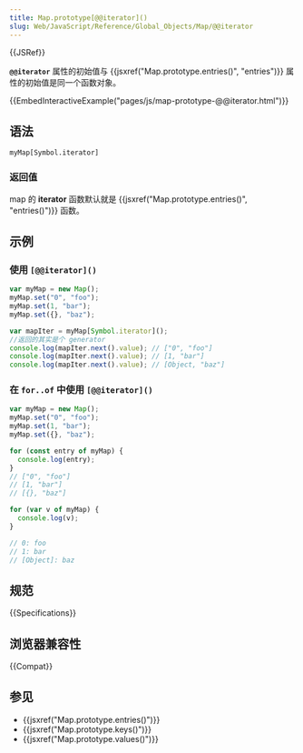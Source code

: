 ```yaml
---
title: Map.prototype[@@iterator]()
slug: Web/JavaScript/Reference/Global_Objects/Map/@@iterator
---
```


{{JSRef}}

**`@@iterator`** 属性的初始值与 {{jsxref("Map.prototype.entries()", "entries")}} 属性的初始值是同一个函数对象。

{{EmbedInteractiveExample("pages/js/map-prototype-@@iterator.html")}}

## 语法

```plain
myMap[Symbol.iterator]
```

### 返回值

map 的 **iterator** 函数默认就是 {{jsxref("Map.prototype.entries()", "entries()")}} 函数。

## 示例

### 使用 `[@@iterator]()`

```js
var myMap = new Map();
myMap.set("0", "foo");
myMap.set(1, "bar");
myMap.set({}, "baz");

var mapIter = myMap[Symbol.iterator]();
//返回的其实是个 generator
console.log(mapIter.next().value); // ["0", "foo"]
console.log(mapIter.next().value); // [1, "bar"]
console.log(mapIter.next().value); // [Object, "baz"]
```

### 在 `for..of` 中使用 `[@@iterator]()`

```js
var myMap = new Map();
myMap.set("0", "foo");
myMap.set(1, "bar");
myMap.set({}, "baz");

for (const entry of myMap) {
  console.log(entry);
}
// ["0", "foo"]
// [1, "bar"]
// [{}, "baz"]

for (var v of myMap) {
  console.log(v);
}

// 0: foo
// 1: bar
// [Object]: baz
```

## 规范

{{Specifications}}

## 浏览器兼容性

{{Compat}}

## 参见

- {{jsxref("Map.prototype.entries()")}}
- {{jsxref("Map.prototype.keys()")}}
- {{jsxref("Map.prototype.values()")}}
